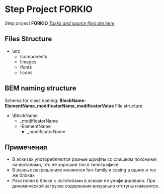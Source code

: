 # Step Project FORKIO

Step project **FORKIO** 
*[Tasks and source files are here](https://gitlab.com/dan-it/groups/js1/tree/master/src/step-project-forkio)*

## Files Structure

- \src
    - \components
    - \images
    - \fonts
    - \icons

## BEM naming structure

Schema for class naming: **BlockName-ElementName_modificatorName_modificatorValue**
File structure 

- \BlockName
    - \_modificatorName
    - \-ElementName
        - \_modificatorName


## Примечения

- В эскизах употоребляются разные шрифты со слишком похожими начертаними, что не хороший тон в типографике
- В разных разрешениях меняются fon-family и casing в одних и тех же блоках
- Расстояни в блоке с логотипами в эскизе не унифицировано. При динамической загрузке содержания визуально отступы изменятся.